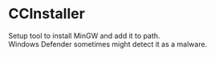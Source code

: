 # CCInstaller
Setup tool to install MinGW and add it to path.  
Windows Defender sometimes might detect it as a malware.  
